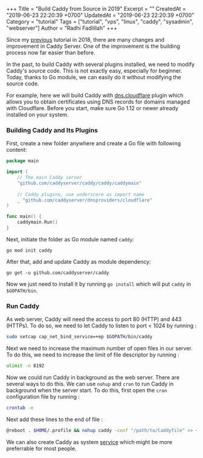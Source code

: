 +++
Title = "Build Caddy from Source in 2019"
Excerpt = ""
CreatedAt = "2019-06-23 22:20:39 +0700"
UpdatedAt = "2019-06-23 22:20:39 +0700"
Category = "tutorial"
Tags = ["tutorial", "vps", "linux", "caddy", "sysadmin", "webserver"]
Author = "Radhi Fadlillah"
+++

Since my [previous](/post/2018-08-19-build-caddy-from-source) tutorial in 2018, there are many changes and improvement in Caddy Server. One of the improvement is the building process now far easier than before.

In the past, to build Caddy with several plugins installed, we need to modify Caddy's source code. This is not exactly easy, especially for beginner. Today, thanks to Go module, we can easily do it without modifying the source code.

For example, here we will build Caddy with [dns.cloudflare](https://github.com/caddyserver/dnsproviders/tree/master/cloudflare) plugin which allows you to obtain certificates using DNS records for domains managed with Cloudflare. Before you start, make sure Go 1.12 or newer already installed on your system. 

### Building Caddy and Its Plugins

First, create a new folder anywhere and create a Go file with following content:

```go
package main

import (
    // The main Caddy server
	"github.com/caddyserver/caddy/caddy/caddymain"
	
	// Caddy plugins, use underscore as import name
	_ "github.com/caddyserver/dnsproviders/cloudflare"
)

func main() {
	caddymain.Run()
}
```

Next, initiate the folder as Go module named `caddy`:

```
go mod init caddy
```

After that, add and update Caddy as module dependency:

```
go get -u github.com/caddyserver/caddy
```

Now we just need to install it by running `go install` which will put `caddy` in `$GOPATH/bin`.

### Run Caddy

As web server, Caddy will need the access to port 80 (HTTP) and 443 (HTTPs). To do so, we need to let Caddy to listen to port < 1024 by running :

```bash
sudo setcap cap_net_bind_service=+ep $GOPATH/bin/caddy
```

Next we need to increase the maximum number of open files in our server. To do this, we need to increase the limit of file descriptor by running :

```bash
ulimit -n 8192
```

Now we could run Caddy in background as the web server. There are several ways to do this. We can use `nohup` and `cron` to run Caddy in background when the server start. To do this, first open the `cron` configuration file by running :

```bash
crontab -e
```

Next add these lines to the end of file :

```bash
@reboot . $HOME/.profile && nohup caddy -conf "/path/to/Caddyfile" >> ~/Caddy.log 2>&1 &
```

We can also create Caddy as system [service](/post/2018-09-28-create-a-service-systemd/) which might be more preferrable for most people.
